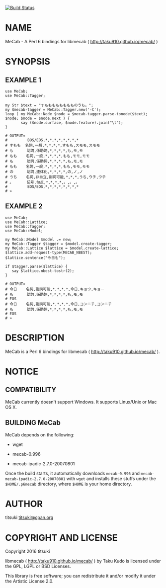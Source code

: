[![Build Status](https://travis-ci.org/titsuki/p6-MeCab.svg?branch=master)](https://travis-ci.org/titsuki/p6-MeCab)

NAME
====

MeCab - A Perl 6 bindings for libmecab ( http://taku910.github.io/mecab/ )

SYNOPSIS
========

EXAMPLE 1
---------

    use MeCab;
    use MeCab::Tagger;

    my Str $text = "すもももももももものうち。";
    my $mecab-tagger = MeCab::Tagger.new('-C');
    loop ( my MeCab::Node $node = $mecab-tagger.parse-tonode($text); $node; $node = $node.next ) {
           say ($node.surface, $node.feature).join("\t");
    }

    # OUTPUT«
    #         BOS/EOS,*,*,*,*,*,*,*,*
    # すもも  名詞,一般,*,*,*,*,すもも,スモモ,スモモ
    # も      助詞,係助詞,*,*,*,*,も,モ,モ
    # もも    名詞,一般,*,*,*,*,もも,モモ,モモ
    # も      助詞,係助詞,*,*,*,*,も,モ,モ
    # もも    名詞,一般,*,*,*,*,もも,モモ,モモ
    # の      助詞,連体化,*,*,*,*,の,ノ,ノ
    # うち    名詞,非自立,副詞可能,*,*,*,うち,ウチ,ウチ
    # 。      記号,句点,*,*,*,*,。,。,。
    #         BOS/EOS,*,*,*,*,*,*,*,*
    # »

EXAMPLE 2
---------

    use MeCab;
    use MeCab::Lattice;
    use MeCab::Tagger;
    use MeCab::Model;

    my MeCab::Model $model .= new;
    my MeCab::Tagger $tagger = $model.create-tagger;
    my MeCab::Lattice $lattice = $model.create-lattice;
    $lattice.add-request-type(MECAB_NBEST);
    $lattice.sentence("今日も");

    if $tagger.parse($lattice) {
       say $lattice.nbest-tostr(2);
    }

    # OUTPUT«
    # 今日    名詞,副詞可能,*,*,*,*,今日,キョウ,キョー
    # も      助詞,係助詞,*,*,*,*,も,モ,モ
    # EOS
    # 今日    名詞,副詞可能,*,*,*,*,今日,コンニチ,コンニチ
    # も      助詞,係助詞,*,*,*,*,も,モ,モ
    # EOS
    # »

DESCRIPTION
===========

MeCab is a Perl 6 bindings for libmecab ( http://taku910.github.io/mecab/ ).

NOTICE
======

COMPATIBILITY
-------------

MeCab currently doesn't support Windows. It supports Linux/Unix or Mac OS X.

BUILDING MeCab
--------------

MeCab depends on the following:

  * wget

  * mecab-0.996

  * mecab-ipadic-2.7.0-20070801

Once the build starts, it automatically downloads `mecab-0.996` and `mecab-mecab-ipadic-2.7.0-20070801` with `wget` and installs these stuffs under the `$HOME/.p6mecab` directory, where `$HOME` is your home directory.

AUTHOR
======

titsuki <titsuki@cpan.org>

COPYRIGHT AND LICENSE
=====================

Copyright 2016 titsuki

libmecab ( http://taku910.github.io/mecab/ ) by Taku Kudo is licensed under the GPL, LGPL or BSD Licenses.

This library is free software; you can redistribute it and/or modify it under the Artistic License 2.0.
